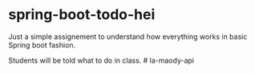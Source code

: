 # spring-boot-todo-hei
Just a simple assignement to understand how everything works in basic Spring boot fashion.

Students will be told what to do in class. 
#   l a - m a o d y - a p i  
 